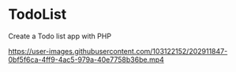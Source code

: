 # TodoList
Create a Todo list app with PHP


https://user-images.githubusercontent.com/103122152/202911847-0bf5f6ca-4ff9-4ac5-979a-40e7758b36be.mp4

